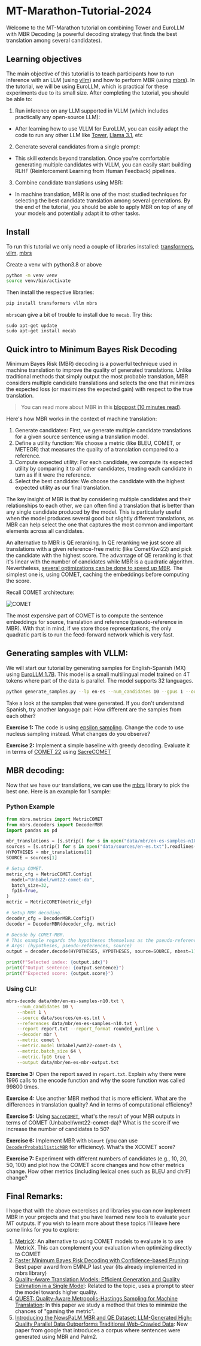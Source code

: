 # MT-Marathon-Tutorial-2024

Welcome to the MT-Marathon tutorial on combining Tower and EuroLLM with MBR Decoding (a powerful decoding strategy that finds the best translation among several candidates).

## Learning objectives

The main objective of this tutorial is to teach participants how to run inference with an LLM (using [vllm](https://github.com/vllm-project/vllm)) and how to perform MBR (using [mbrs](https://github.com/naist-nlp/mbrs)). In the tutorial, we will be using EuroLLM, which is practical for these experiments due to its small size. After completing the tutorial, you should be able to:
1) Run inference on any LLM supported in VLLM (which includes practically any open-source LLM):
  - After learning how to use VLLM for EuroLLM, you can easily adapt the code to run any other LLM like [Tower](Unbabel/TowerInstruct-Mistral-7B-v0.2), [Llama 3.1](meta-llama/Meta-Llama-3.1-8B-Instruct), etc
2) Generate several candidates from a single prompt:
  - This skill extends beyond translation. Once you're comfortable generating multiple candidates with VLLM, you can easily start building RLHF (Reinforcement Learning from Human Feedback) pipelines.
3) Combine candidate translations using MBR:
  - In machine translation, MBR is one of the most studied techniques for selecting the best candidate translation among several generations. By the end of the tutorial, you should be able to apply MBR on top of any of your models and potentially adapt it to other tasks.

## Install

To run this tutorial we only need a couple of libraries installed: [transformers](https://github.com/huggingface/transformers), [vllm](https://github.com/vllm-project/vllm), [mbrs](https://github.com/naist-nlp/mbrs)

Create a venv with python3.8 or above
```bash
python -m venv venv
source venv/bin/activate
```

Then install the respective libraries:
```bash
pip install transformers vllm mbrs
```

`mbrs`can give a bit of trouble to install due to `mecab`. Try this:
```
sudo apt-get update
sudo apt-get install mecab
```

## Quick intro to Minimum Bayes Risk Decoding 

Minimum Bayes Risk (MBR) decoding is a powerful technique used in machine translation to improve the quality of generated translations. Unlike traditional methods that simply output the most probable translation, MBR considers multiple candidate translations and selects the one that minimizes the expected loss (or maximizes the expected gain) with respect to the true translation.

> You can read more about MBR in this [blogpost (10 minutes read)](https://suzyahyah.github.io/bayesian%20inference/machine%20translation/2022/02/15/mbr-decoding.html).

Here's how MBR works in the context of machine translation:

1) Generate candidates: First, we generate multiple candidate translations for a given source sentence using a translation model.
2) Define a utility function: We choose a metric (like BLEU, COMET, or METEOR) that measures the quality of a translation compared to a reference.
3) Compute expected utility: For each candidate, we compute its expected utility by comparing it to all other candidates, treating each candidate in turn as if it were the reference.
4) Select the best candidate: We choose the candidate with the highest expected utility as our final translation.

The key insight of MBR is that by considering multiple candidates and their relationships to each other, we can often find a translation that is better than any single candidate produced by the model. This is particularly useful when the model produces several good but slightly different translations, as MBR can help select the one that captures the most common and important elements across all candidates.

An alternative to MBR is QE reranking. In QE reranking we just score all translations with a given reference-free metric (like CometKiwi22) and pick the candidate with the highest score. The advantage of QE reranking is that it's linear with the number of candidates while MBR is a quadratic algorithm. Nevertheless, [several optimizations can be done to speed up MBR](https://mbrs.readthedocs.io/en/latest/list_decoders.html#efficient-mbr-decoders). The simplest one is, using COMET, caching the embeddings before computing the score. 

Recall COMET architecture:

![COMET](img/comet.png)

The most expensive part of COMET is to compute the sentence embeddings for source, translation and reference (pseudo-reference in MBR). With that in mind, if we store those representations, the only quadratic part is to run the feed-forward network which is very fast.

## Generating samples with VLLM:

We will start our tutorial by generating samples for English-Spanish (MX) using [EuroLLM 1.7B](utter-project/EuroLLM-1.7B-Instruct). This model is a small multilingual model trained on 4T tokens where part of the data is parallel. The model supports 32 languages.

```bash
python generate_samples.py --lp en-es --num_candidates 10 --gpus 1 --output_file data/mbr/en-es-samples-n10.txt
```

Take a look at the samples that were generated. If you don't understand Spanish, try another language pair. How different are the samples from each other?

**Exercise 1:** The code is using [epsilon sampling](https://arxiv.org/pdf/2305.09860). Change the code to use nucleus sampling instead. What changes do you observe?

**Exercise 2:** Implement a simple baseline with greedy decoding. Evaluate it in terms of [COMET 22](https://huggingface.co/Unbabel/wmt22-comet-da) using [SacreCOMET](https://github.com/PinzhenChen/sacrecomet)

## MBR decoding:

Now that we have our translations, we can use the [mbrs](https://github.com/naist-nlp/mbrs) library to pick the best one. Here is an example for 1 sample:

### Python Example
```python
from mbrs.metrics import MetricCOMET
from mbrs.decoders import DecoderMBR
import pandas as pd

mbr_translations = [s.strip() for s in open("data/mbr/en-es-samples-n10.txt").readlines()]
sources = [s.strip() for s in open("data/sources/en-es.txt").readlines()]
HYPOTHESES = mbr_translations[1]
SOURCE = sources[1]

# Setup COMET.
metric_cfg = MetricCOMET.Config(
  model="Unbabel/wmt22-comet-da",
  batch_size=32,
  fp16=True,
)
metric = MetricCOMET(metric_cfg)

# Setup MBR decoding.
decoder_cfg = DecoderMBR.Config()
decoder = DecoderMBR(decoder_cfg, metric)

# Decode by COMET-MBR.
# This example regards the hypotheses themselves as the pseudo-references.
# Args: (hypotheses, pseudo-references, source)
output = decoder.decode(HYPOTHESES, HYPOTHESES, source=SOURCE, nbest=1)

print(f"Selected index: {output.idx}")
print(f"Output sentence: {output.sentence}")
print(f"Expected score: {output.score}")
```

### Using CLI:

```bash
mbrs-decode data/mbr/en-es-samples-n10.txt \
    --num_candidates 10 \
    --nbest 1 \
    --source data/sources/en-es.txt \
    --references data/mbr/en-es-samples-n10.txt \
    --report report.txt --report_format rounded_outline \
    --decoder mbr \
    --metric comet \
    --metric.model Unbabel/wmt22-comet-da \
    --metric.batch_size 64 \
    --metric.fp16 true \
    --output data/mbr/en-es-mbr-output.txt
```

**Exercise 3:** Open the report saved in `report.txt`. Explain why there were 1996 calls to the encode function and why the score function was called 99800 times.

**Exercise 4:** Use another MBR method that is more efficient. What are the differences in translation quality? And in terms of computational efficiency?

**Exercise 5:** Using [`SacreCOMET`]([https://github.com/Unbabel/COMET?tab=readme-ov-file#basic-scoring-command](https://github.com/PinzhenChen/sacrecomet)), what's the result of your MBR outputs in terms of COMET (Unbabel/wmt22-comet-da)? What is the score if we increase the number of candidates to 50?

**Exercise 6:** Implement MBR with `bleurt` (you can use [`DecoderProbabilisticMBR`](https://mbrs.readthedocs.io/en/latest/source/mbrs.decoders.probabilistic_mbr.html) for efficiency). What's the XCOMET score?

**Exercise 7:** Experiment with different numbers of candidates (e.g., 10, 20, 50, 100) and plot how the COMET score changes and how other metrics change. How other metrics (including lexical ones such as BLEU and chrF) change?

## Final Remarks:

I hope that with the above excercises and libraries you can now implement MBR in your projects and that you have learned new tools to evaluate your MT outputs. If you wish to learn more about these topics I'll leave here some links for you to explore:

1) [MetricX](https://github.com/google-research/metricx/tree/main): An alternative to using COMET models to evaluate is to use MetricX. This can complement your evaluation when optimizing directly to COMET
2) [Faster Minimum Bayes Risk Decoding with Confidence-based Pruning](https://aclanthology.org/2023.emnlp-main.767/): Best paper award from EMNLP last year (its already implemented in mbrs library)
3) [Quality-Aware Translation Models: Efficient Generation and Quality Estimation in a Single Model](https://aclanthology.org/2024.acl-long.836.pdf): Related to the topic, uses a prompt to steer the model towards higher quality.
4) [QUEST: Quality-Aware Metropolis-Hastings Sampling for Machine Translation](https://arxiv.org/abs/2406.00049): In this paper we study a method that tries to minimize the chances of "gaming the metric".
5) [Introducing the NewsPaLM MBR and QE Dataset: LLM-Generated High-Quality Parallel Data Outperforms Traditional Web-Crawled Data](https://arxiv.org/abs/2408.06537): New paper from google that introduces a corpus where sentences were generated using MBR and Palm2.



